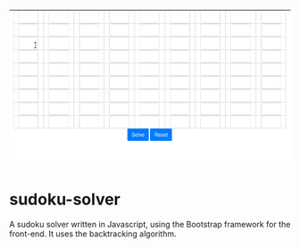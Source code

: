 ![demo gif](sudoku-demo.gif)

# sudoku-solver
A sudoku solver written in Javascript, using the Bootstrap framework for the
front-end. It uses the backtracking algorithm.
